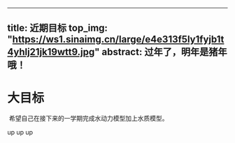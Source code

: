 --------------------------
title: 近期目标
top_img: "https://ws1.sinaimg.cn/large/e4e313f5ly1fyjb1t4yhlj21jk19wtt9.jpg"
abstract: 过年了，明年是猪年哦！
--------------------------
# 大目标

​	希望自己在接下来的一学期完成水动力模型加上水质模型。



up up up